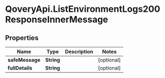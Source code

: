 # QoveryApi.ListEnvironmentLogs200ResponseInnerMessage

## Properties

Name | Type | Description | Notes
------------ | ------------- | ------------- | -------------
**safeMessage** | **String** |  | [optional] 
**fullDetails** | **String** |  | [optional] 



